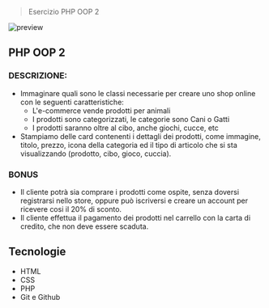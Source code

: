 > Esercizio PHP OOP 2

![preview](./.github/preview.png)

## PHP OOP 2

### DESCRIZIONE:
- Immaginare quali sono le classi necessarie per creare uno shop online con le seguenti caratteristiche:
   - L'e-commerce vende prodotti per animali
   - I prodotti sono categorizzati, le categorie sono Cani o Gatti
   - I prodotti saranno oltre al cibo, anche giochi, cucce, etc
- Stampiamo delle card contenenti i dettagli dei prodotti, come immagine, titolo, prezzo, icona della categoria ed il tipo di articolo che si sta visualizzando (prodotto, cibo, gioco, cuccia).

### BONUS
  - Il cliente potrà sia comprare i prodotti come ospite, senza doversi registrarsi nello store, oppure può iscriversi e creare un account per ricevere cosi il 20% di sconto.
  - Il cliente effettua il pagamento dei prodotti nel carrello con la carta di credito, che non deve essere scaduta.

## Tecnologie

- HTML
- CSS
- PHP
- Git e Github